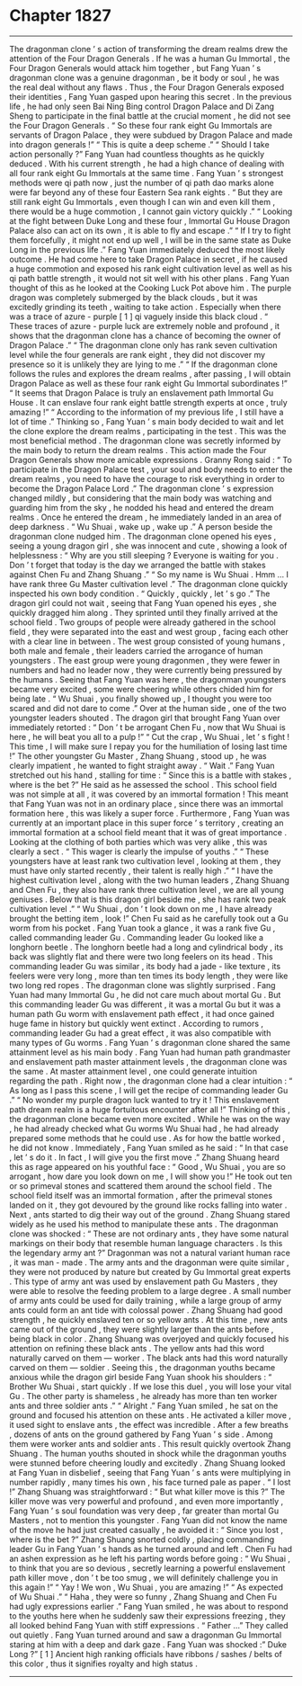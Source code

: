 
# Chapter 1827


---

The dragonman clone ’ s action of transforming the dream realms drew the attention of the Four Dragon Generals .
If he was a human Gu Immortal , the Four Dragon Generals would attack him together , but Fang Yuan ’ s dragonman clone was a genuine dragonman , be it body or soul , he was the real deal without any flaws .
Thus , the Four Dragon Generals exposed their identities , Fang Yuan gasped upon hearing this secret .
In the previous life , he had only seen Bai Ning Bing control Dragon Palace and Di Zang Sheng to participate in the final battle at the crucial moment , he did not see the Four Dragon Generals .
“ So these four rank eight Gu Immortals are servants of Dragon Palace , they were subdued by Dragon Palace and made into dragon generals !”
“ This is quite a deep scheme .”
“ Should I take action personally ?”
Fang Yuan had countless thoughts as he quickly deduced .
With his current strength , he had a high chance of dealing with all four rank eight Gu Immortals at the same time .
Fang Yuan ’ s strongest methods were qi path now , just the number of qi path dao marks alone were far beyond any of these four Eastern Sea rank eights .
“ But they are still rank eight Gu Immortals , even though I can win and even kill them , there would be a huge commotion , I cannot gain victory quickly .”
“ Looking at the fight between Duke Long and these four , Immortal Gu House Dragon Palace also can act on its own , it is able to fly and escape .”
“ If I try to fight them forcefully , it might not end up well , I will be in the same state as Duke Long in the previous life .”
Fang Yuan immediately deduced the most likely outcome .
He had come here to take Dragon Palace in secret , if he caused a huge commotion and exposed his rank eight cultivation level as well as his qi path battle strength , it would not sit well with his other plans .
Fang Yuan thought of this as he looked at the Cooking Luck Pot above him .
The purple dragon was completely submerged by the black clouds , but it was excitedly grinding its teeth , waiting to take action .
Especially when there was a trace of azure - purple [ 1 ] qi vaguely inside this black cloud .
“ These traces of azure - purple luck are extremely noble and profound , it shows that the dragonman clone has a chance of becoming the owner of Dragon Palace .”
“ The dragonman clone only has rank seven cultivation level while the four generals are rank eight , they did not discover my presence so it is unlikely they are lying to me .”
“ If the dragonman clone follows the rules and explores the dream realms , after passing , I will obtain Dragon Palace as well as these four rank eight Gu Immortal subordinates !”
“ It seems that Dragon Palace is truly an enslavement path Immortal Gu House . It can enslave four rank eight battle strength experts at once , truly amazing !”
“ According to the information of my previous life , I still have a lot of time .”
Thinking so , Fang Yuan ’ s main body decided to wait and let the clone explore the dream realms , participating in the test .
This was the most beneficial method .
The dragonman clone was secretly informed by the main body to return the dream realms .
This action made the Four Dragon Generals show more amicable expressions .
Granny Rong said : “ To participate in the Dragon Palace test , your soul and body needs to enter the dream realms , you need to have the courage to risk everything in order to become the Dragon Palace Lord .”
The dragonman clone ’ s expression changed mildly , but considering that the main body was watching and guarding him from the sky , he nodded his head and entered the dream realms .
Once he entered the dream , he immediately landed in an area of deep darkness .
“ Wu Shuai , wake up , wake up .” A person beside the dragonman clone nudged him .
The dragonman clone opened his eyes , seeing a young dragon girl , she was innocent and cute , showing a look of helplessness : “ Why are you still sleeping ? Everyone is waiting for you . Don ’ t forget that today is the day we arranged the battle with stakes against Chen Fu and Zhang Shuang .”
“ So my name is Wu Shuai . Hmm … I have rank three Gu Master cultivation level .” The dragonman clone quickly inspected his own body condition .
“ Quickly , quickly , let ’ s go .” The dragon girl could not wait , seeing that Fang Yuan opened his eyes , she quickly dragged him along .
They sprinted until they finally arrived at the school field .
Two groups of people were already gathered in the school field , they were separated into the east and west group , facing each other with a clear line in between .
The west group consisted of young humans , both male and female , their leaders carried the arrogance of human youngsters .
The east group were young dragonmen , they were fewer in numbers and had no leader now , they were currently being pressured by the humans .
Seeing that Fang Yuan was here , the dragonman youngsters became very excited , some were cheering while others chided him for being late .
“ Wu Shuai , you finally showed up , I thought you were too scared and did not dare to come .” Over at the human side , one of the two youngster leaders shouted .
The dragon girl that brought Fang Yuan over immediately retorted : “ Don ’ t be arrogant Chen Fu , now that Wu Shuai is here , he will beat you all to a pulp !”
“ Cut the crap , Wu Shuai , let ’ s fight ! This time , I will make sure I repay you for the humiliation of losing last time !” The other youngster Gu Master , Zhang Shuang , stood up , he was clearly impatient , he wanted to fight straight away .
“ Wait .” Fang Yuan stretched out his hand , stalling for time : “ Since this is a battle with stakes , where is the bet ?”
He said as he assessed the school .
This school field was not simple at all , it was covered by an immortal formation !
This meant that Fang Yuan was not in an ordinary place , since there was an immortal formation here , this was likely a super force . Furthermore , Fang Yuan was currently at an important place in this super force ’ s territory , creating an immortal formation at a school field meant that it was of great importance .
Looking at the clothing of both parties which was very alike , this was clearly a sect .
“ This wager is clearly the impulse of youths .”
“ These youngsters have at least rank two cultivation level , looking at them , they must have only started recently , their talent is really high .”
“ I have the highest cultivation level , along with the two human leaders , Zhang Shuang and Chen Fu , they also have rank three cultivation level , we are all young geniuses . Below that is this dragon girl beside me , she has rank two peak cultivation level .”
“ Wu Shuai , don ’ t look down on me , I have already brought the betting item , look !” Chen Fu said as he carefully took out a Gu worm from his pocket .
Fang Yuan took a glance , it was a rank five Gu , called commanding leader Gu .
Commanding leader Gu looked like a longhorn beetle .
The longhorn beetle had a long and cylindrical body , its back was slightly flat and there were two long feelers on its head . This commanding leader Gu was similar , its body had a jade - like texture , its feelers were very long , more than ten times its body length , they were like two long red ropes .
The dragonman clone was slightly surprised .
Fang Yuan had many Immortal Gu , he did not care much about mortal Gu . But this commanding leader Gu was different , it was a mortal Gu but it was a human path Gu worm with enslavement path effect , it had once gained huge fame in history but quickly went extinct .
According to rumors , commanding leader Gu had a great effect , it was also compatible with many types of Gu worms .
Fang Yuan ’ s dragonman clone shared the same attainment level as his main body .
Fang Yuan had human path grandmaster and enslavement path master attainment levels , the dragonman clone was the same .
At master attainment level , one could generate intuition regarding the path .
Right now , the dragonman clone had a clear intuition : “ As long as I pass this scene , I will get the recipe of commanding leader Gu .”
“ No wonder my purple dragon luck wanted to try it ! This enslavement path dream realm is a huge fortuitous encounter after all !”
Thinking of this , the dragonman clone became even more excited .
While he was on the way , he had already checked what Gu worms Wu Shuai had , he had already prepared some methods that he could use .
As for how the battle worked , he did not know .
Immediately , Fang Yuan smiled as he said : “ In that case , let ’ s do it . In fact , I will give you the first move .”
Zhang Shuang heard this as rage appeared on his youthful face : “ Good , Wu Shuai , you are so arrogant , how dare you look down on me , I will show you !”
He took out ten or so primeval stones and scattered them around the school field .
The school field itself was an immortal formation , after the primeval stones landed on it , they got devoured by the ground like rocks falling into water .
Next , ants started to dig their way out of the ground .
Zhang Shuang stared widely as he used his method to manipulate these ants .
The dragonman clone was shocked : “ These are not ordinary ants , they have some natural markings on their body that resemble human language characters . Is this the legendary army ant ?”
Dragonman was not a natural variant human race , it was man - made .
The army ants and the dragonman were quite similar , they were not produced by nature but created by Gu Immortal great experts .
This type of army ant was used by enslavement path Gu Masters , they were able to resolve the feeding problem to a large degree .
A small number of army ants could be used for daily training , while a large group of army ants could form an ant tide with colossal power .
Zhang Shuang had good strength , he quickly enslaved ten or so yellow ants .
At this time , new ants came out of the ground , they were slightly larger than the ants before , being black in color .
Zhang Shuang was overjoyed and quickly focused his attention on refining these black ants .
The yellow ants had this word naturally carved on them — worker .
The black ants had this word naturally carved on them — soldier .
Seeing this , the dragonman youths became anxious while the dragon girl beside Fang Yuan shook his shoulders : “ Brother Wu Shuai , start quickly . If we lose this duel , you will lose your vital Gu . The other party is shameless , he already has more than ten worker ants and three soldier ants .”
“ Alright .” Fang Yuan smiled , he sat on the ground and focused his attention on these ants .
He activated a killer move , it used sight to enslave ants , the effect was incredible .
After a few breaths , dozens of ants on the ground gathered by Fang Yuan ’ s side .
Among them were worker ants and soldier ants .
This result quickly overtook Zhang Shuang .
The human youths shouted in shock while the dragonman youths were stunned before cheering loudly and excitedly .
Zhang Shuang looked at Fang Yuan in disbelief , seeing that Fang Yuan ’ s ants were multiplying in number rapidly , many times his own , his face turned pale as paper .
“ I lost !” Zhang Shuang was straightforward : “ But what killer move is this ?”
The killer move was very powerful and profound , and even more importantly , Fang Yuan ’ s soul foundation was very deep , far greater than mortal Gu Masters , not to mention this youngster .
Fang Yuan did not know the name of the move he had just created casually , he avoided it : “ Since you lost , where is the bet ?”
Zhang Shuang snorted coldly , placing commanding leader Gu in Fang Yuan ’ s hands as he turned around and left .
Chen Fu had an ashen expression as he left his parting words before going : “ Wu Shuai , to think that you are so devious , secretly learning a powerful enslavement path killer move , don ’ t be too smug , we will definitely challenge you in this again !”
“ Yay ! We won , Wu Shuai , you are amazing !”
“ As expected of Wu Shuai .”
“ Haha , they were so funny , Zhang Shuang and Chen Fu had ugly expressions earlier .”
Fang Yuan smiled , he was about to respond to the youths here when he suddenly saw their expressions freezing , they all looked behind Fang Yuan with stiff expressions .
“ Father …” They called out quietly .
Fang Yuan turned around and saw a dragonman Gu Immortal staring at him with a deep and dark gaze .
Fang Yuan was shocked :” Duke Long ?”
[ 1 ] Ancient high ranking officials have ribbons / sashes / belts of this color , thus it signifies royalty and high status .

---

